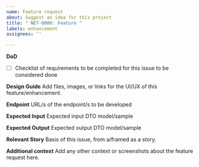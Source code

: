 ```yaml
---
name: Feature request
about: Suggest an idea for this project
title: " NET-0000: Feature "
labels: enhancement
assignees: ''

---
```


**DoD**
- [ ] Checklist of requirements to be completed for this issue to be considered done

**Design Guide**
Add files, images, or links for the UI/UX of this feature/enhancement.

**Endpoint**
URL/s of the endpoint/s to be developed

**Expected Input**
Expected input DTO model/sample

**Expected Output**
Expected output DTO model/sample

**Relevant Story**
Basis of this issue, from a/framed as a story.

**Additional context**
Add any other context or screenshots about the feature request here.
